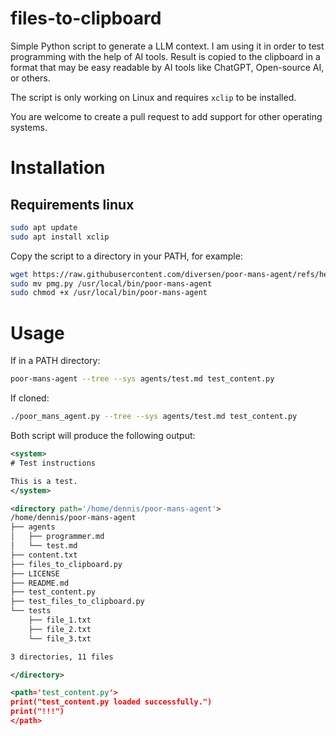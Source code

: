 # files-to-clipboard

Simple Python script to generate a LLM context.
I am using it in order to test programming with the help of AI tools.
Result is copied to the clipboard in a format that may be easy readable by 
AI tools like ChatGPT, Open-source AI, or others.

The script is only working on Linux and requires `xclip` to be installed.

You are welcome to create a pull request to add support for other operating systems.

# Installation

## Requirements linux

```bash
sudo apt update
sudo apt install xclip
```

Copy the script to a directory in your PATH, for example:

```bash
wget https://raw.githubusercontent.com/diversen/poor-mans-agent/refs/heads/main/poor_mans_agent.py -O pmg.py
sudo mv pmg.py /usr/local/bin/poor-mans-agent
sudo chmod +x /usr/local/bin/poor-mans-agent
```

# Usage

If in a PATH directory:

```bash
poor-mans-agent --tree --sys agents/test.md test_content.py
```

If cloned:

```bash
./poor_mans_agent.py --tree --sys agents/test.md test_content.py
```

Both script will produce the following output:

```xml
<system>
# Test instructions

This is a test.
</system>

<directory path='/home/dennis/poor-mans-agent'>
/home/dennis/poor-mans-agent
├── agents
│   ├── programmer.md
│   └── test.md
├── content.txt
├── files_to_clipboard.py
├── LICENSE
├── README.md
├── test_content.py
├── test_files_to_clipboard.py
└── tests
    ├── file_1.txt
    ├── file_2.txt
    └── file_3.txt

3 directories, 11 files

</directory>

<path='test_content.py'>
print("test_content.py loaded successfully.")
print("!!!")
</path>

```